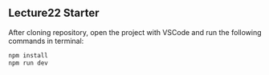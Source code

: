 ## Lecture22 Starter

After cloning repository, open the project with VSCode and run the following commands in terminal:

```bash
npm install
npm run dev
```
